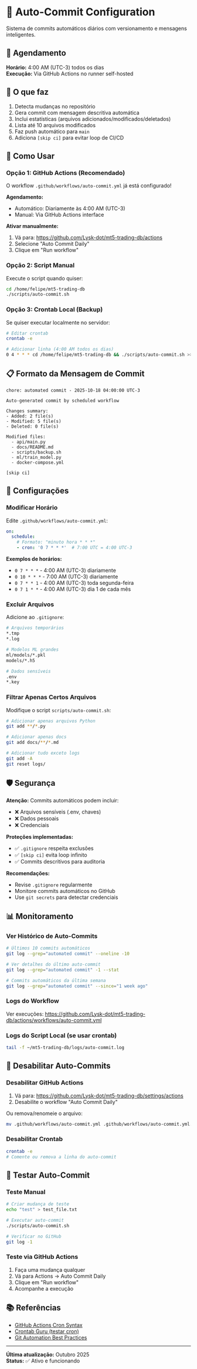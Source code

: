 # 🤖 Auto-Commit Configuration

Sistema de commits automáticos diários com versionamento e mensagens inteligentes.

## 📅 Agendamento

**Horário:** 4:00 AM (UTC-3) todos os dias  
**Execução:** Via GitHub Actions no runner self-hosted

## 🎯 O que faz

1. Detecta mudanças no repositório
2. Gera commit com mensagem descritiva automática
3. Inclui estatísticas (arquivos adicionados/modificados/deletados)
4. Lista até 10 arquivos modificados
5. Faz push automático para `main`
6. Adiciona `[skip ci]` para evitar loop de CI/CD

## 🚀 Como Usar

### Opção 1: GitHub Actions (Recomendado)

O workflow `.github/workflows/auto-commit.yml` já está configurado!

**Agendamento:**
- Automático: Diariamente às 4:00 AM (UTC-3)
- Manual: Via GitHub Actions interface

**Ativar manualmente:**
1. Vá para: https://github.com/Lysk-dot/mt5-trading-db/actions
2. Selecione "Auto Commit Daily"
3. Clique em "Run workflow"

### Opção 2: Script Manual

Execute o script quando quiser:

```bash
cd /home/felipe/mt5-trading-db
./scripts/auto-commit.sh
```

### Opção 3: Crontab Local (Backup)

Se quiser executar localmente no servidor:

```bash
# Editar crontab
crontab -e

# Adicionar linha (4:00 AM todos os dias)
0 4 * * * cd /home/felipe/mt5-trading-db && ./scripts/auto-commit.sh >> /home/felipe/mt5-trading-db/logs/auto-commit.log 2>&1
```

## 📋 Formato da Mensagem de Commit

```
chore: automated commit - 2025-10-18 04:00:00 UTC-3

Auto-generated commit by scheduled workflow

Changes summary:
- Added: 2 file(s)
- Modified: 5 file(s)
- Deleted: 0 file(s)

Modified files:
  - api/main.py
  - docs/README.md
  - scripts/backup.sh
  - ml/train_model.py
  - docker-compose.yml

[skip ci]
```

## 🔧 Configurações

### Modificar Horário

Edite `.github/workflows/auto-commit.yml`:

```yaml
on:
  schedule:
    # Formato: "minuto hora * * *"
    - cron: '0 7 * * *'  # 7:00 UTC = 4:00 UTC-3
```

**Exemplos de horários:**
- `0 7 * * *` - 4:00 AM (UTC-3) diariamente
- `0 10 * * *` - 7:00 AM (UTC-3) diariamente
- `0 7 * * 1` - 4:00 AM (UTC-3) toda segunda-feira
- `0 7 1 * *` - 4:00 AM (UTC-3) dia 1 de cada mês

### Excluir Arquivos

Adicione ao `.gitignore`:

```bash
# Arquivos temporários
*.tmp
*.log

# Modelos ML grandes
ml/models/*.pkl
models/*.h5

# Dados sensíveis
.env
*.key
```

### Filtrar Apenas Certos Arquivos

Modifique o script `scripts/auto-commit.sh`:

```bash
# Adicionar apenas arquivos Python
git add **/*.py

# Adicionar apenas docs
git add docs/**/*.md

# Adicionar tudo exceto logs
git add -A
git reset logs/
```

## 🛡️ Segurança

**Atenção:** Commits automáticos podem incluir:
- ❌ Arquivos sensíveis (.env, chaves)
- ❌ Dados pessoais
- ❌ Credenciais

**Proteções implementadas:**
- ✅ `.gitignore` respeita exclusões
- ✅ `[skip ci]` evita loop infinito
- ✅ Commits descritivos para auditoria

**Recomendações:**
- Revise `.gitignore` regularmente
- Monitore commits automáticos no GitHub
- Use `git secrets` para detectar credenciais

## 📊 Monitoramento

### Ver Histórico de Auto-Commits

```bash
# Últimos 10 commits automáticos
git log --grep="automated commit" --oneline -10

# Ver detalhes do último auto-commit
git log --grep="automated commit" -1 --stat

# Commits automáticos da última semana
git log --grep="automated commit" --since="1 week ago"
```

### Logs do Workflow

Ver execuções:
https://github.com/Lysk-dot/mt5-trading-db/actions/workflows/auto-commit.yml

### Logs do Script Local (se usar crontab)

```bash
tail -f ~/mt5-trading-db/logs/auto-commit.log
```

## 🔄 Desabilitar Auto-Commits

### Desabilitar GitHub Actions

1. Vá para: https://github.com/Lysk-dot/mt5-trading-db/settings/actions
2. Desabilite o workflow "Auto Commit Daily"

Ou remova/renomeie o arquivo:
```bash
mv .github/workflows/auto-commit.yml .github/workflows/auto-commit.yml.disabled
```

### Desabilitar Crontab

```bash
crontab -e
# Comente ou remova a linha do auto-commit
```

## 🧪 Testar Auto-Commit

### Teste Manual

```bash
# Criar mudança de teste
echo "test" > test_file.txt

# Executar auto-commit
./scripts/auto-commit.sh

# Verificar no GitHub
git log -1
```

### Teste via GitHub Actions

1. Faça uma mudança qualquer
2. Vá para Actions → Auto Commit Daily
3. Clique em "Run workflow"
4. Acompanhe a execução

## 📚 Referências

- [GitHub Actions Cron Syntax](https://docs.github.com/en/actions/using-workflows/events-that-trigger-workflows#schedule)
- [Crontab Guru (testar cron)](https://crontab.guru/)
- [Git Automation Best Practices](https://git-scm.com/book/en/v2/Customizing-Git-Git-Hooks)

---

**Última atualização:** Outubro 2025  
**Status:** ✅ Ativo e funcionando
